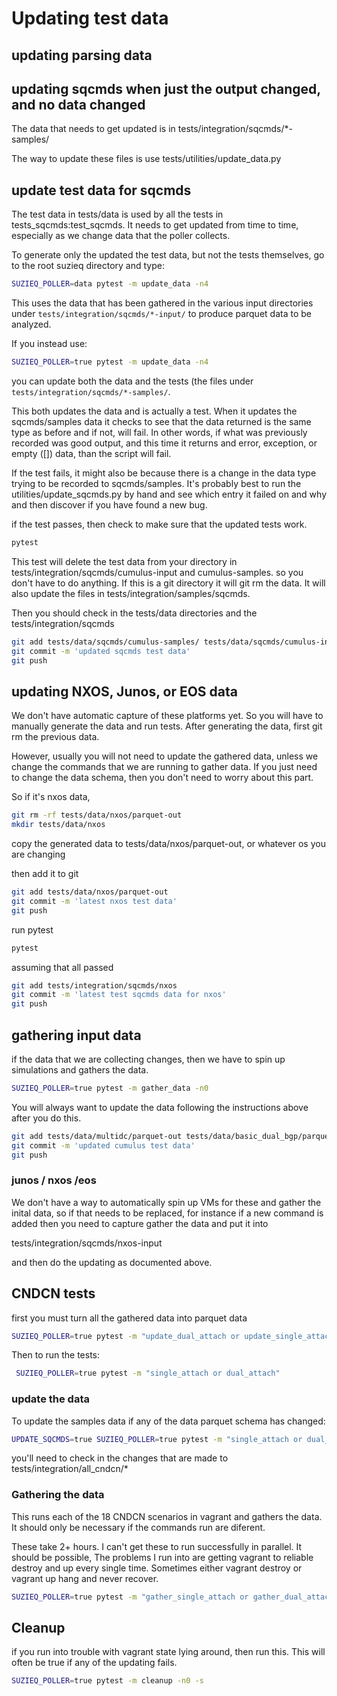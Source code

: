 # Updating test data

## updating parsing data

## updating sqcmds when just the output changed, and no data changed

The data that needs to get updated is in tests/integration/sqcmds/*-samples/

The way to update these files is use tests/utilities/update_data.py

## update test data for sqcmds

The test data in tests/data is used by all the tests in tests_sqcmds:test_sqcmds.
It needs to get updated from time to time, especially as we change data that the poller collects.

To generate only the updated the test data, but not the tests themselves, go to the root suzieq directory and type:

```bash
SUZIEQ_POLLER=data pytest -m update_data -n4
```

This uses the data that has been gathered in the various input directories under ```tests/integration/sqcmds/*-input/``` to produce parquet data to be analyzed.

If you instead use:
```bash
SUZIEQ_POLLER=true pytest -m update_data -n4
```
you can update both the data and the tests (the files under ```tests/integration/sqcmds/*-samples/```.

This both updates the data and is actually a test. When it updates the sqcmds/samples data
it checks to see that the data returned is the same type as before and if not, will fail. In other words, if what was previously
recorded was good output, and this time it returns
and error, exception, or empty ([]) data, than the script will fail.

If the test fails, it might also be because there is a change in the data type trying to be recorded to sqcmds/samples. It's probably best
to run the utilities/update_sqcmds.py by hand and see which entry it failed on and why
and then discover if you have found a new bug.

if the test passes, then check to make sure that the updated tests work.

```bash
pytest
```

This test will delete the test data from your directory in tests/integration/sqcmds/cumulus-input and cumulus-samples.
so you don't have to do anything.
If this is a git
directory it will git rm the data. It will also update the files in
tests/integration/samples/sqcmds.

Then you should check in the tests/data directories and the tests/integration/sqcmds

```bash
git add tests/data/sqcmds/cumulus-samples/ tests/data/sqcmds/cumulus-input/
git commit -m 'updated sqcmds test data'
git push
```

## updating NXOS, Junos, or EOS data

We don't have automatic capture of these platforms yet. So you will have to manually
generate the data and run tests. After generating the data, first git rm the previous data.

However, usually you will not need to update the gathered data, unless we change the commands
that we are running to gather data. If you just need to change the data schema, then you don't need
to worry about this part.

So if it's nxos data,

```bash
git rm -rf tests/data/nxos/parquet-out
mkdir tests/data/nxos
```

copy the generated data to tests/data/nxos/parquet-out, or whatever os you are changing

then add it to git

```bash
git add tests/data/nxos/parquet-out
git commit -m 'latest nxos test data'
git push
```

run pytest

```bash
pytest
```

assuming that all passed

```bash
git add tests/integration/sqcmds/nxos
git commit -m 'latest test sqcmds data for nxos'
git push
```

## gathering input data

if the data that we are collecting changes, then we have to spin up simulations and gathers the data.

```bash
SUZIEQ_POLLER=true pytest -m gather_data -n0
```

You will always want to update the data following the instructions above after you do this.

``` bash
git add tests/data/multidc/parquet-out tests/data/basic_dual_bgp/parquet-out
git commit -m 'updated cumulus test data'
git push
```

### junos / nxos /eos

We don't have a way to automatically spin up VMs for these and gather the inital data,
so if that needs to be replaced, for instance if a new command is added
then you need to capture gather the data and put it into

tests/integration/sqcmds/nxos-input

and then do the updating as documented above.

## CNDCN tests

first you must turn all the gathered data into parquet data

```bash
SUZIEQ_POLLER=true pytest -m "update_dual_attach or update_single_attach"
```

Then to run the tests:

```bash
 SUZIEQ_POLLER=true pytest -m "single_attach or dual_attach"
```

### update the data

To update the samples data if any of the data parquet schema has changed:

```bash
UPDATE_SQCMDS=true SUZIEQ_POLLER=true pytest -m "single_attach or dual_attach"
```

you'll need to check in the changes that are made to tests/integration/all_cndcn/*

### Gathering the  data

This runs each of the 18 CNDCN scenarios in vagrant and gathers the data. It should only be necessary if the commands run are diferent.

These take 2+ hours. I can't get these to run successfully in parallel. It should be possible,
The problems I run into are getting vagrant to reliable destroy and up every single time. Sometimes either vagrant destroy or vagrant up hang and never recover.

```bash
SUZIEQ_POLLER=true pytest -m "gather_single_attach or gather_dual_attach" -n0
```

## Cleanup

if you run into trouble with vagrant state lying around, then run this. This will often be true if any of the updating fails.

```bash
SUZIEQ_POLLER=true pytest -m cleanup -n0 -s
```
